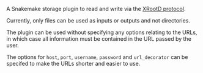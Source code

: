A Snakemake storage plugin to read and write via the [XRootD protocol](https://xrootd.slac.stanford.edu/).

Currently, only files can be used as inputs or outputs and not directories.

The plugin can be used without specifying any options relating to the URLs, in which case all information must be contained in the URL passed by the user.

The options for `host`, `port`, `username`, `password` and `url_decorator` can be specifed to make the URLs shorter and easier to use.
